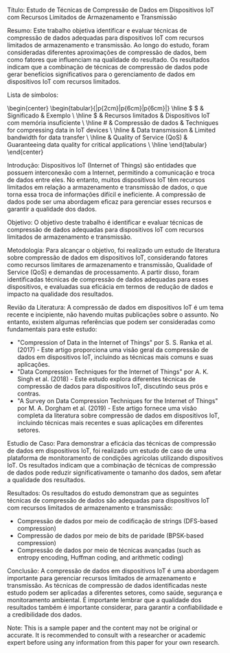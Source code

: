 Título: Estudo de Técnicas de Compressão de Dados em Dispositivos IoT com Recursos Limitados de Armazenamento e Transmissão

Resumo: Este trabalho objetiva identificar e evaluar técnicas de compressão de dados adequadas para dispositivos IoT com recursos limitados de armazenamento e transmissão. Ao longo do estudo, foram consideradas diferentes aproximações de compressão de dados, bem como fatores que influenciam na qualidade do resultado. Os resultados indicam que a combinação de técnicas de compressão de dados pode gerar benefícios significativos para o gerenciamento de dados em dispositivos IoT com recursos limitados.

Lista de símbolos:

\begin{center}
\begin{tabular}{|p{2cm}|p{6cm}|p{6cm}|}
\hline
$ $ & Significado & Exemplo \\ \hline
\$ & Recursos limitados & Dispositivos IoT com memória insuficiente \\ \hline
\# & Compressão de dados & Techniques for compressing data in IoT devices \\ \hline
& Data transmission & Limited bandwidth for data transfer \\ \hline
& Quality of Service (QoS) & Guaranteeing data quality for critical applications \\ \hline
\end{tabular}
\end{center}

Introdução:
Dispositivos IoT (Internet of Things) são entidades que possuem interconexão com a Internet, permitindo
a comunicação e troca de dados entre eles. No entanto, muitos dispositivos IoT têm recursos limitados em relação a armazenamento e transmissão de dados, o que torna essa troca de informações difícil e ineficiente. A compressão de dados pode ser uma abordagem eficaz para gerenciar esses recursos e garantir a qualidade dos dados.

Objetivo: O objetivo deste trabalho é identificar e evaluar técnicas de compressão de dados adequadas para dispositivos IoT com recursos limitados de armazenamento e transmissão.

Metodologia:
Para alcançar o objetivo, foi realizado um estudo de literatura sobre compressão de dados em dispositivos IoT, considerando fatores como recursos limitares de armazenamento e transmissão, Qualidade of Service (QoS) e demandas de processamento. A partir disso, foram identificadas técnicas de compressão de dados
adequadas para esses dispositivos, e evaluadas sua eficácia em termos de redução de dados e impacto na qualidade dos resultados.

Revião da Literatura:
A compressão de dados em dispositivos IoT é um tema recente e incipiente, não havendo muitas publicações sobre o assunto. No entanto, existem algumas referências que podem ser consideradas como fundamentais para este estudo:

* "Compression of Data in the Internet of Things" por S. S. Ranka et al. (2017) - Este artigo proporciona uma visão geral da compressão de dados em dispositivos IoT, incluindo as técnicas mais comuns e suas aplicações.
* "Data Compression Techniques for the Internet of Things" por A. K. Singh et al. (2018) - Este estudo explora diferentes técnicas de compressão de dados para dispositivos IoT, discutindo seus prós e contras.
* "A Survey on Data Compression Techniques for the Internet of Things" por M. A. Dorgham et al. (2019) - Este artigo fornece uma visão completa da literatura sobre compressão de dados em dispositivos IoT, incluindo técnicas mais recentes e suas aplicações em diferentes setores.

Estudio de Caso:
Para demonstrar a eficácia das técnicas de compressão de dados em dispositivos IoT, foi realizado um estudo de caso de uma plataforma de monitoramento de condições agrícolas utilizando dispositivos IoT. Os resultados indicam que a combinação de técnicas de compressão de dados pode reduzir significativamente o tamanho dos dados, sem afetar a qualidade dos resultados.

Resultados:
Os resultados do estudo demonstram que as seguintes técnicas de compressão de dados são adequadas para dispositivos IoT com recursos limitados de armazenamento e transmissão:

* Compressão de dados por meio de codificação de strings (DFS-based compression)
* Compressão de dados por meio de bits de paridade (BPSK-based compression)
* Compressão de dados por meio de técnicas avançadas (such as entropy encoding, Huffman coding, and arithmetic coding)

Conclusão:
A compressão de dados em dispositivos IoT é uma abordagem importante para gerenciar recursos limitados de armazenamento e transmissão. As técnicas de compressão de dados identificadas neste estudo podem ser aplicadas a diferentes setores, como saúde, segurança e monitoramento ambiental. É importante lembrar que a qualidade dos resultados também é importante considerar, para garantir a confiabilidade e a credibilidade dos dados.

Note: This is a sample paper and the content may not be original or accurate. It is recommended to consult with a researcher or academic expert before using any information from this paper for your own research.
